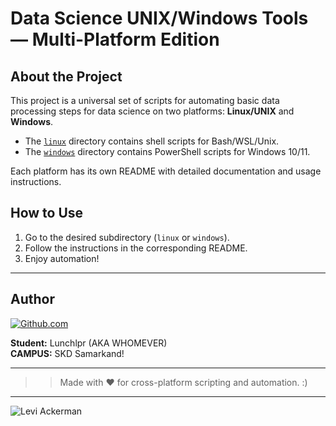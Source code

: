 # Data Science UNIX/Windows Tools — Multi-Platform Edition

## About the Project

This project is a universal set of scripts for automating basic data processing steps for data science on two platforms: **Linux/UNIX** and **Windows**.

- The [`linux`](./linux) directory contains shell scripts for Bash/WSL/Unix.
- The [`windows`](./windows) directory contains PowerShell scripts for Windows 10/11.

Each platform has its own README with detailed documentation and usage instructions.

## How to Use

1. Go to the desired subdirectory (`linux` or `windows`).
2. Follow the instructions in the corresponding README.
3. Enjoy automation!

---

## Author

[![Github.com](https://github.githubassets.com/images/modules/logos_page/GitHub-Mark.png)](https://github.com/wh0mever)

**Student:** Lunchlpr (AKA WHOMEVER)  
**CAMPUS:** SKD Samarkand!

---

> > Made with ❤️ for cross-platform scripting and automation. :)

---

![Levi Ackerman](https://external-content.duckduckgo.com/iu/?u=https%3A%2F%2Fc.tenor.com%2FHGPFeIo8looAAAAC%2Flevi-ackerman.gif&f=1&nofb=1&ipt=740d7fa033496bb69c29f0fdb0f6d2c01c9e8f9d2d092c25b0c1a31079cb9c3f) 